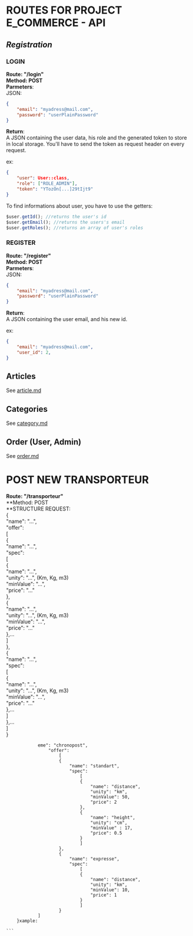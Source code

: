 # ROUTES FOR PROJECT E_COMMERCE - API

## *Registration*

### LOGIN

**Route: "/login"**<br>
**Method: POST**<br>
**Parmeters**:<br>
JSON:<br>
```json
{
    "email": "myadress@mail.com",
    "password": "userPlainPassword"
}
```

**Return**:<br>
A JSON containing the user data, his role and the generated token to store in local storage.
You'll have to send the token as request header on every request.

ex:
```json
{
    "user": User::class,
    "role": ["ROLE_ADMIN"],
    "token": "YTozOn[...]29tIjt9"
}
```

To find informations about user, you have to use the getters:<br>
```javascript
$user.getId(); //returns the user's id
$user.getEmail(); //returns the users's email
$user.getRoles(); //returns an array of user's roles
```

### REGISTER

**Route: "/register"**<br>
**Method: POST**<br>
**Parmeters**:<br>
JSON:<br>
```json
{
    "email": "myadress@mail.com",
    "password": "userPlainPassword"
}
```

**Return**:<br>
A JSON containing the user email, and his new id.

ex:
```json
{
    "email": "myadress@mail.com",
    "user_id": 2,
}
```

## Articles

See [article.md](article.md)

## Categories

See [category.md](category.md) 

## Order (User, Admin)

See [order.md](order.md) 


# POST NEW TRANSPORTEUR
**Route: "/transporteur"** <br>
**Method: POST<br>
**STRUCTURE REQUEST:<br>
{<br>
	"name": "...",<br>
	"offer":<br>
	[<br>
		{<br>
			"name": "...",<br>
			"spec":<br>
			[<br>
				{<br>
					"name": "...",<br>
					"unity": "...", (Km, Kg, m3)<br>
					"minValue": "...",<br>
					"price": "..."<br>
				},<br>
				{<br>
					"name": "...",<br>
					"unity": "...", (Km, Kg, m3)<br>
					"minValue": "...",<br>
					"price": "..."<br>
				},... <br>
			]<br>
		},<br>
		{<br>
			"name": "...",<br>
			"spec":<br>
			[<br>
				{<br>
					"name": "...",<br>
					"unity": "...", (Km, Kg, m3)<br>
					"minValue": "...",<br>
					"price": "..."<br>
				},... <br>
			]<br>
		},... <br>
	]<br>
}<br>

				eme": "chronopost",
					"offer":
						[
						{
							"name": "standart",
							"spec":
								[
								{
									"name": "distance",
									"unity": "km",
									"minValue": 50,
									"price": 2
								},
								{
									"name": "height",
									"unity": "cm",
									"minValue" : 17,
									"price": 0.5
								}
								]
						},
						{
							"name": "expresse",
							"spec":
								[
								{
									"name": "distance",
									"unity": "km",
									"minValue": 10,
									"price": 1
								}
								]
						}
				]
		}xample:

	```

